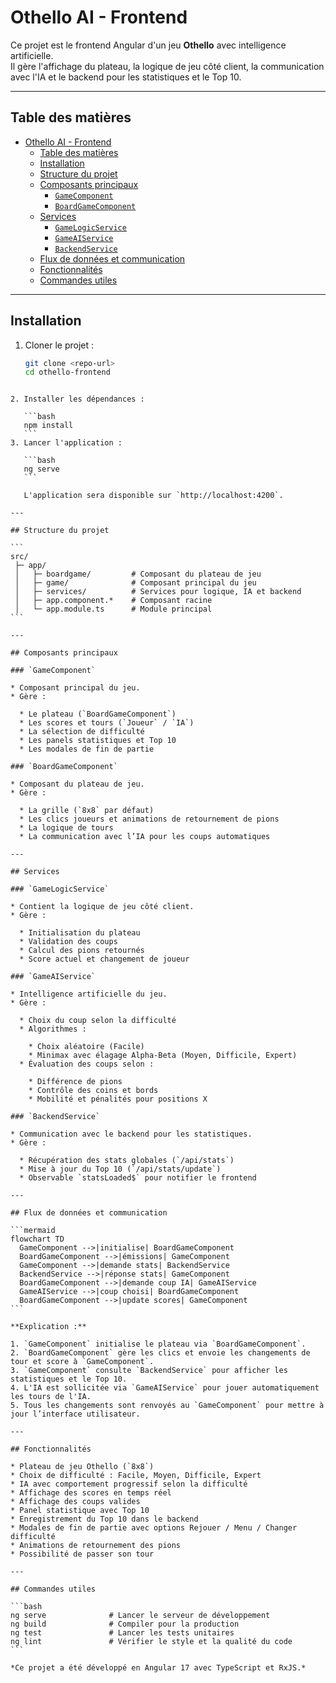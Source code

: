 # Othello AI - Frontend

Ce projet est le frontend Angular d'un jeu **Othello** avec intelligence artificielle.  
Il gère l'affichage du plateau, la logique de jeu côté client, la communication avec l'IA et le backend pour les statistiques et le Top 10.

---

## Table des matières

- [Othello AI - Frontend](#othello-ai---frontend)
  - [Table des matières](#table-des-matières)
  - [Installation](#installation)
  - [Structure du projet](#structure-du-projet)
  - [Composants principaux](#composants-principaux)
    - [`GameComponent`](#gamecomponent)
    - [`BoardGameComponent`](#boardgamecomponent)
  - [Services](#services)
    - [`GameLogicService`](#gamelogicservice)
    - [`GameAIService`](#gameaiservice)
    - [`BackendService`](#backendservice)
  - [Flux de données et communication](#flux-de-données-et-communication)
  - [Fonctionnalités](#fonctionnalités)
  - [Commandes utiles](#commandes-utiles)

---

## Installation

1. Cloner le projet :
   ```bash
   git clone <repo-url>
   cd othello-frontend
````

2. Installer les dépendances :

   ```bash
   npm install
   ```
3. Lancer l'application :

   ```bash
   ng serve
   ```

   L'application sera disponible sur `http://localhost:4200`.

---

## Structure du projet

```
src/
 ├─ app/
 │   ├─ boardgame/         # Composant du plateau de jeu
 │   ├─ game/              # Composant principal du jeu
 │   ├─ services/          # Services pour logique, IA et backend
 │   ├─ app.component.*    # Composant racine
 │   └─ app.module.ts      # Module principal
```

---

## Composants principaux

### `GameComponent`

* Composant principal du jeu.
* Gère :

  * Le plateau (`BoardGameComponent`)
  * Les scores et tours (`Joueur` / `IA`)
  * La sélection de difficulté
  * Les panels statistiques et Top 10
  * Les modales de fin de partie

### `BoardGameComponent`

* Composant du plateau de jeu.
* Gère :

  * La grille (`8x8` par défaut)
  * Les clics joueurs et animations de retournement de pions
  * La logique de tours
  * La communication avec l’IA pour les coups automatiques

---

## Services

### `GameLogicService`

* Contient la logique de jeu côté client.
* Gère :

  * Initialisation du plateau
  * Validation des coups
  * Calcul des pions retournés
  * Score actuel et changement de joueur

### `GameAIService`

* Intelligence artificielle du jeu.
* Gère :

  * Choix du coup selon la difficulté
  * Algorithmes :

    * Choix aléatoire (Facile)
    * Minimax avec élagage Alpha-Beta (Moyen, Difficile, Expert)
  * Évaluation des coups selon :

    * Différence de pions
    * Contrôle des coins et bords
    * Mobilité et pénalités pour positions X

### `BackendService`

* Communication avec le backend pour les statistiques.
* Gère :

  * Récupération des stats globales (`/api/stats`)
  * Mise à jour du Top 10 (`/api/stats/update`)
  * Observable `statsLoaded$` pour notifier le frontend

---

## Flux de données et communication

```mermaid
flowchart TD
  GameComponent -->|initialise| BoardGameComponent
  BoardGameComponent -->|émissions| GameComponent
  GameComponent -->|demande stats| BackendService
  BackendService -->|réponse stats| GameComponent
  BoardGameComponent -->|demande coup IA| GameAIService
  GameAIService -->|coup choisi| BoardGameComponent
  BoardGameComponent -->|update scores| GameComponent
```

**Explication :**

1. `GameComponent` initialise le plateau via `BoardGameComponent`.
2. `BoardGameComponent` gère les clics et envoie les changements de tour et score à `GameComponent`.
3. `GameComponent` consulte `BackendService` pour afficher les statistiques et le Top 10.
4. L'IA est sollicitée via `GameAIService` pour jouer automatiquement les tours de l'IA.
5. Tous les changements sont renvoyés au `GameComponent` pour mettre à jour l’interface utilisateur.

---

## Fonctionnalités

* Plateau de jeu Othello (`8x8`)
* Choix de difficulté : Facile, Moyen, Difficile, Expert
* IA avec comportement progressif selon la difficulté
* Affichage des scores en temps réel
* Affichage des coups valides
* Panel statistique avec Top 10
* Enregistrement du Top 10 dans le backend
* Modales de fin de partie avec options Rejouer / Menu / Changer difficulté
* Animations de retournement des pions
* Possibilité de passer son tour

---

## Commandes utiles

```bash
ng serve              # Lancer le serveur de développement
ng build              # Compiler pour la production
ng test               # Lancer les tests unitaires
ng lint               # Vérifier le style et la qualité du code
```

*Ce projet a été développé en Angular 17 avec TypeScript et RxJS.*




